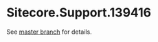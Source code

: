 # Sitecore.Support.139416

See [master branch](https://github.com/sitecoresupport/Sitecore.Support.139416) for details.